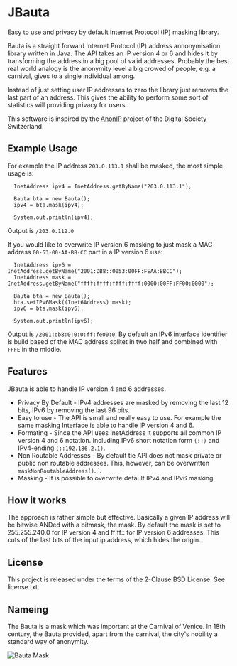 # JBauta
Easy to use and privacy by default Internet Protocol (IP) masking library.

Bauta is a straight forward Internet Protocol (IP) address annonymisation library written in Java. The API takes an IP version 4 or 6 and hides it by transforming the address in a big pool of valid addresses. Probably the best real world analogy is the anonymity level a big crowed of people, e.g. a carnival, gives to a single individual among.

Instead of just setting user IP addresses to zero the library just removes the last part of an address. This gives the ability to perform some sort of statistics will providing privacy for users.

This software is inspired by the [AnonIP](https://github.com/DigitaleGesellschaft/Anonip) project of the Digital Society Switzerland.


## Example Usage

For example the IP address `203.0.113.1` shall be masked, the most simple usage is:
```
  InetAddress ipv4 = InetAddress.getByName("203.0.113.1");

  Bauta bta = new Bauta();
  ipv4 = bta.mask(ipv4);

  System.out.println(ipv4);
```

Output is `/203.0.112.0`


If you would like to overwrite IP version 6 masking to just mask a MAC address `00-53-00-AA-BB-CC` part in a IP version 6 use:
```
  InetAddress ipv6 = InetAddress.getByName("2001:DB8::0053:00FF:FEAA:BBCC");
  InetAddress mask = InetAddress.getByName("ffff:ffff:ffff:ffff:0000:00FF:FF00:0000");

  Bauta bta = new Bauta();
  bta.setIPv6Mask((Inet6Address) mask);
  ipv6 = bta.mask(ipv6);

  System.out.println(ipv6);
```

Output is `/2001:db8:0:0:0:ff:fe00:0`.
By default an IPv6 interface identifier is build based of the MAC address splitet in two half and combined with `FFFE` in the middle.

## Features

JBauta is able to handle IP version 4 and 6 addresses.
  * Privacy By Default - IPv4 addresses are masked by removing the last 12 bits, IPv6 by removing the last 96 bits.
  * Easy to use - The API is small and really easy to use. For example the same masking Interface is able to handle IP version 4 and 6.
  * Formating - Since the API uses InetAddress it supports all common IP version 4 and 6 notation. Including IPv6 short notation form `(::)` and IPv4-ending `(::192.186.2.1)`.
  * Non Routable Addresses - By default tie API does not mask private or public non routable addresses. This, however, can be overwritten `maskNonRoutableAddress()`.                                                                                                                                               `.
  * Masking - It is possible to overwrite default IPv4 and IPv6 masking

## How it works
The approach is rather simple but effective. Basically a given IP address will be bitwise ANDed with a bitmask, the mask. By default the mask is set to 255.255.240.0 for IP version 4 and ff:ff:: for IP version 6 addresses. This cuts of the last bits of the input ip address, which hides the origin.

## License
This project is released under the terms of the 2-Clause BSD License. See license.txt.

## Nameing
The Bauta is a mask which was important at the Carnival of Venice. In 18th century, the Bauta provided, apart from the carnival, the city's nobility a standard way of anonymity.

![Bauta Mask](https://upload.wikimedia.org/wikipedia/commons/thumb/e/e6/Maschere_veneziane_-_Ba%C3%B9ta.jpg/189px-Maschere_veneziane_-_Ba%C3%B9ta.jpg)

